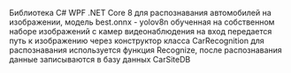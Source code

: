 Библиотека C# WPF .NET Core 8 для распознавания автомобилей на изображении, модель best.onnx - yolov8n обученная на собственном наборе изображений с камер видеонаблюдения
на вход передается путь к изображению через конструктор класса CarRecognition для распознавания используется функция Recognize, после распознавания данные записываются в базу данных CarSiteDB
